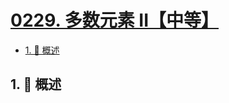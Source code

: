# [0229. 多数元素 II【中等】](https://github.com/Tdahuyou/TNotes.leetcode/tree/main/notes/0229.%20%E5%A4%9A%E6%95%B0%E5%85%83%E7%B4%A0%20II%E3%80%90%E4%B8%AD%E7%AD%89%E3%80%91)

<!-- region:toc -->

- [1. 📝 概述](#1--概述)

<!-- endregion:toc -->

## 1. 📝 概述
